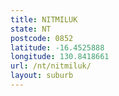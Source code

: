 ```yaml
---
title: NITMILUK
state: NT
postcode: 0852
latitude: -16.4525888
longitude: 130.8418661
url: /nt/nitmiluk/
layout: suburb
---
```

